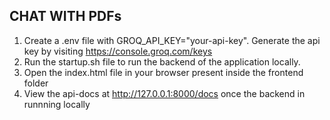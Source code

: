## CHAT WITH PDFs

1. Create a .env file with GROQ_API_KEY="your-api-key". Generate the api key by visiting https://console.groq.com/keys
2. Run the startup.sh file to run the backend of the application locally.
3. Open the index.html file in your browser present inside the frontend folder
4. View the api-docs at http://127.0.0.1:8000/docs once the backend in runnning locally
